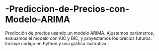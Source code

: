 # -Prediccion-de-Precios-con-Modelo-ARIMA
Predicción de precios usando un modelo ARIMA. Ajustamos parámetros, evaluamos el modelo con AIC y BIC, y proyectamos los precios futuros. Incluye código en Python y una gráfica ilustrativa.
